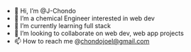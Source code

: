 - 👋 Hi, I’m @J-Chondo
- 👀 I’m a chemical Engineer interested in web dev
- 🌱 I’m currently learning full stack
- 💞️ I’m looking to collaborate on web dev, web app projects
- 📫 How to reach me @chondojoel@gmail.com

<!---
J-Chondo/J-Chondo is a ✨ special ✨ repository because its `README.md` (this file) appears on your GitHub profile.
You can click the Preview link to take a look at your changes.
--->
